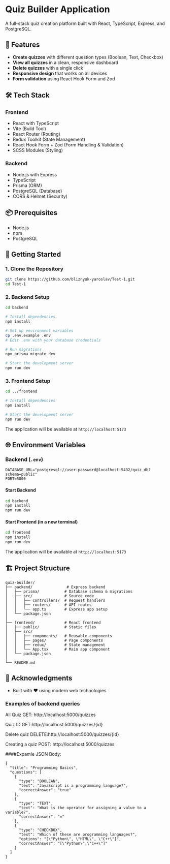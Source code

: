 # Quiz Builder Application

A full-stack quiz creation platform built with React, TypeScript, Express, and PostgreSQL.

## 🚀 Features

- **Create quizzes** with different question types (Boolean, Text, Checkbox)
- **View all quizzes** in a clean, responsive dashboard
- **Delete quizzes** with a single click
- **Responsive design** that works on all devices
- **Form validation** using React Hook Form and Zod

## 🛠 Tech Stack

### Frontend

- React with TypeScript
- Vite (Build Tool)
- React Router (Routing)
- Redux Toolkit (State Management)
- React Hook Form + Zod (Form Handling & Validation)
- SCSS Modules (Styling)

### Backend

- Node.js with Express
- TypeScript
- Prisma (ORM)
- PostgreSQL (Database)
- CORS & Helmet (Security)

## 📦 Prerequisites

- Node.js
- npm
- PostgreSQL

## 🚀 Getting Started

### 1. Clone the Repository

```bash
git clone https://github.com/bliznyuk-yaroslav/Test-1.git
cd Test-1
```

### 2. Backend Setup

```bash
cd backend

# Install dependencies
npm install

# Set up environment variables
cp .env.example .env
# Edit .env with your database credentials

# Run migrations
npx prisma migrate dev

# Start the development server
npm run dev
```

### 3. Frontend Setup

```bash
cd ../frontend

# Install dependencies
npm install

# Start the development server
npm run dev
```

The application will be available at `http://localhost:5173`

## 🌐 Environment Variables

### Backend (`.env`)

```env
DATABASE_URL="postgresql://user:password@localhost:5432/quiz_db?schema=public"
PORT=5000
```

#### Start Backend

```bash
cd backend
npm install
npm run dev
```

#### Start Frontend (in a new terminal)

```bash
cd frontend
npm install
npm run dev
```

The application will be available at `http://localhost:5173`

## 🏗 Project Structure

```
quiz-builder/
├── backend/               # Express backend
│   ├── prisma/           # Database schema & migrations
│   ├── src/              # Source code
│   │   ├── controllers/  # Request handlers
│   │   ├── routers/      # API routes
│   │   └── app.ts        # Express app setup
│   └── package.json
│
├── frontend/             # React frontend
│   ├── public/           # Static files
│   ├── src/
│   │   ├── components/   # Reusable components
│   │   ├── pages/        # Page components
│   │   ├── redux/        # State management
│   │   └── App.tsx       # Main app component
│   └── package.json
│
└── README.md
```

## 🙏 Acknowledgments

- Built with ❤️ using modern web technologies

### Examples of backend queries

All Quiz
GET: http://localhost:5000/quizzes

Quiz ID
GET:http://localhost:5000/quizzes/{id}

Delete quiz
DELETE:http://localhost:5000/quizzes/{id}

Creating a quiz
POST: http://localhost:5000/quizzes


####Expamle JSON Body:

```
{
  "title": "Programming Basics",
  "questions": [
    {
      "type": "BOOLEAN",
      "text": "JavaScript is a programming language?",
      "correctAnswer": "true"
    },
    {
      "type": "TEXT",
      "text": "What is the operator for assigning a value to a variable?",
      "correctAnswer": "="
    },
    {
      "type": "CHECKBOX",
      "text": "Which of these are programming languages?",
      "options": "[\"Python\", \"HTML\", \"C++\"]",
      "correctAnswer": "[\"Python\",\"C++\"]"
    }
  ]
}
```
